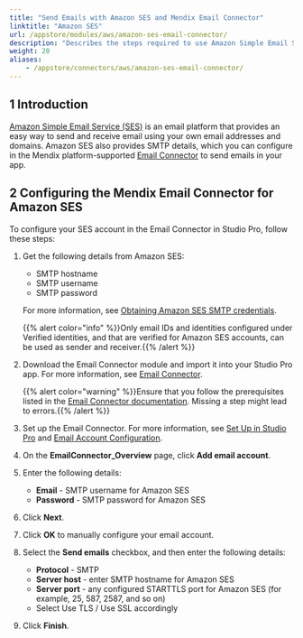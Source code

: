 ```yaml
---
title: "Send Emails with Amazon SES and Mendix Email Connector"
linktitle: "Amazon SES"
url: /appstore/modules/aws/amazon-ses-email-connector/
description: "Describes the steps required to use Amazon Simple Email Service (SES) with the Mendix Email Connector."
weight: 20
aliases:
    - /appstore/connectors/aws/amazon-ses-email-connector/
---
```


## 1 Introduction

[Amazon Simple Email Service (SES)](https://aws.amazon.com/ses/) is an email platform that provides an easy way to send and receive email using your own email addresses and domains. Amazon SES also provides SMTP details, which you can configure in the Mendix platform-supported [Email Connector](https://marketplace.mendix.com/link/component/120739) to send emails in your app.

## 2 Configuring the Mendix Email Connector for Amazon SES

To configure your SES account in the Email Connector in Studio Pro, follow these steps: 

1. Get the following details from Amazon SES: 
    * SMTP hostname 
    * SMTP username 
    * SMTP password

    For more information, see [Obtaining Amazon SES SMTP credentials](https://docs.aws.amazon.com/ses/latest/dg/smtp-credentials.html).

    {{% alert color="info" %}}Only email IDs and identities configured under Verified identities, and that are verified for Amazon SES accounts, can be used as sender and receiver.{{% /alert %}}

2. Download the Email Connector module and import it into your Studio Pro app. For more information, see [Email Connector](/appstore/modules/email-connector/).

    {{% alert color="warning" %}}Ensure that you follow the prerequisites listed in the [Email Connector documentation](/appstore/modules/email-connector/). Missing a step might lead to errors.{{% /alert %}}

3. Set up the Email Connector. For more information, see [Set Up in Studio Pro](/appstore/modules/email-connector/#setup) and [Email Account Configuration](/appstore/modules/email-connector/#accountconfig).  
4. On the **EmailConnector_Overview** page, click **Add email account**. 
5. Enter the following details: 
    * **Email** - SMTP username for Amazon SES 
    * **Password** -  SMTP password for Amazon SES 
6. Click **Next**.
7. Click **OK** to manually configure your email account. 
8. Select the **Send emails** checkbox, and then enter the following details: 
    * **Protocol** - SMTP 
    * **Server host** - enter SMTP hostname for Amazon SES 
    * **Server port** - any configured STARTTLS port for Amazon SES (for example, 25, 587, 2587, and so on) 
    * Select Use TLS / Use SSL accordingly 
9. Click **Finish**. 
